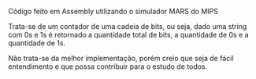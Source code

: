 Código feito em Assembly utilizando o simulador MARS do MIPS

Trata-se de um contador de uma cadeia de bits, ou seja, dado uma string com 0s e 1s é retornado a quantidade total de bits, a quantidade de 0s e a quantidade de 1s.

Não trata-se da melhor implementação, porém creio que seja de fácil entendimento e que possa contribuir para o estudo de todos.
